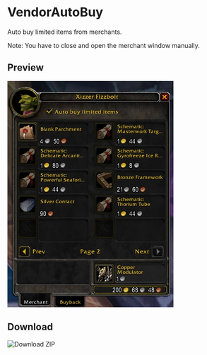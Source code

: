 # VendorAutoBuy

Auto buy limited items from merchants.

Note: You have to close and open the merchant window manually.

## Preview

![Preview](/preview.jpg?raw=true "Preview")

## Download

![Download ZIP](https://github.com/EinBaum/VendorAutoBuy/releases "Download ZIP")